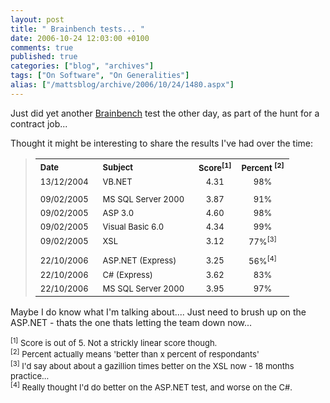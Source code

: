 ```yaml
---
layout: post
title: " Brainbench tests... "
date: 2006-10-24 12:03:00 +0100
comments: true
published: true
categories: ["blog", "archives"]
tags: ["On Software", "On Generalities"]
alias: ["/mattsblog/archive/2006/10/24/1480.aspx"]
---
```

<!-- more -->

<P>Just did yet another <A href="http://brainbench.com/">Brainbench</A> test the other day, as part of the hunt for a contract job...</P>
 <P>Thought it might be interesting to share the results I've had over the time:</P>
 <P>
 <BLOCKQUOTE>
 <TABLE>
 <TBODY>
 <TR><TH style="PADDING-RIGHT: 15px; TEXT-ALIGN: left"><FONT size=2>Date</FONT></TH>
 <TH style="PADDING-RIGHT: 15px; TEXT-ALIGN: left"><FONT size=2>Subject</FONT></TH>
 <TH><FONT size=2>Score<SUP>[1]</SUP></FONT></TH>
 <TH><FONT size=2>Percent <SUP>[2]</SUP></FONT></TH></TR>
 <TR>
 <TD style="PADDING-RIGHT: 15px"><FONT size=2>13/12/2004</FONT></TD>
 <TD style="PADDING-RIGHT: 15px"><FONT size=2>VB.NET </FONT></TD>
 <TD style="TEXT-ALIGN: center"><FONT size=2>4.31</FONT></TD>
 <TD style="TEXT-ALIGN: center"><FONT size=2>98%</FONT></TD></TR>
 <TR>
 <TD colSpan=4><FONT size=2></FONT></TD></TR>
 <TR><TD><FONT size=2>09/02/2005</FONT></TD>
 <TD style="PADDING-RIGHT: 15px"><FONT size=2>MS SQL Server 2000</FONT></TD>
 <TD style="TEXT-ALIGN: center"><FONT size=2>3.87</FONT></TD>
 <TD style="TEXT-ALIGN: center"><FONT size=2>91%</FONT></TD></TR>
 <TR>
 <TD><FONT size=2>09/02/2005</FONT></TD>
 <TD><FONT size=2>ASP 3.0</FONT></TD>
 <TD style="TEXT-ALIGN: center"><FONT size=2>4.60</FONT></TD>
 <TD style="TEXT-ALIGN: center"><FONT size=2>98%</FONT></TD></TR>
 <TR>
 <TD><FONT size=2>09/02/2005</FONT></TD>
 <TD><FONT size=2>Visual Basic 6.0</FONT></TD>
 <TD style="TEXT-ALIGN: center"><FONT size=2>4.34</FONT></TD>
 <TD style="TEXT-ALIGN: center"><FONT size=2>99%</FONT></TD></TR>
 <TR>
 <TD><FONT size=2>09/02/2005</FONT></TD>
 <TD><FONT size=2>XSL</FONT></TD>
 <TD style="TEXT-ALIGN: center"><FONT size=2>3.12</FONT></TD>
 <TD style="TEXT-ALIGN: center"><FONT size=2>77%<SUP>[3]</SUP></FONT></TD></TR>
 <TR>
 <TD colSpan=4><FONT size=2></FONT></TD></TR>
 <TR>
 <TD><FONT size=2>22/10/2006</FONT></TD>
 <TD><FONT size=2>ASP.NET (Express)</FONT></TD>
 <TD style="TEXT-ALIGN: center"><FONT size=2>3.25</FONT></TD>
 <TD style="TEXT-ALIGN: center"><FONT size=2>56%<SUP>[4]</SUP></FONT></TD></TR>
 <TR>
 <TD><FONT size=2>22/10/2006</FONT></TD>
 <TD><FONT size=2>C# (Express)</FONT></TD>
 <TD style="TEXT-ALIGN: center"><FONT size=2>3.62</FONT></TD>
 <TD style="TEXT-ALIGN: center"><FONT size=2>83%</FONT></TD></TR>
 <TR>
 <TD><FONT size=2>22/10/2006</FONT></TD>
 <TD><FONT size=2>MS SQL Server 2000</FONT></TD>
 <TD style="TEXT-ALIGN: center"><FONT size=2>3.95</FONT></TD>
 <TD style="TEXT-ALIGN: center"><FONT size=2>97%</FONT></TD></TR></TBODY></TABLE></BLOCKQUOTE>
 <P></P>
 <P>Maybe I do know what I'm talking about....&nbsp;Just need to brush up on the ASP.NET - thats the one thats letting the team down now...
 <P><FONT size=2><SUP>[1]</SUP> Score is out of 5. Not a strickly linear score though.<BR><SUP>[2]</SUP> Percent actually means 'better than x percent of respondants'<BR><SUP>[3]</SUP> I'd say about about a gazillion times better on the XSL now - 18 months practice...<BR><SUP>[4]</SUP> Really thought I'd do better on the ASP.NET test, and worse on the C#.</FONT></P>
